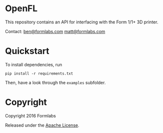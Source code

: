 # OpenFL
This repository contains an API for interfacing with the Form 1/1+ 3D printer.

Contact: ben@formlabs.com matt@formlabs.com

# Quickstart
To install dependencies, run
```
pip install -r requirements.txt
```

Then, have a look through the `examples` subfolder.

# Copyright
Copyright 2016 Formlabs

Released under the [Apache License](https://github.com/formlabs/openfl/blob/master/COPYING).
